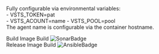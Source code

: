 Fully configurable via environmental variables:  
    - VSTS_TOKEN=pat  
    - VSTS_ACOUNT=name
    - VSTS_POOL=pool  
The agent name is configurable via the container hostname.  

Build Image Build ![SonarBadge](https://beverts.visualstudio.com/_apis/public/build/definitions/93e3d145-8350-4675-b220-333870597580/109/badge)  
Release Image Build ![AnsibleBadge](https://beverts.visualstudio.com/_apis/public/build/definitions/93e3d145-8350-4675-b220-333870597580/99/badge)